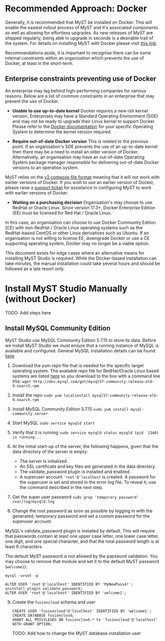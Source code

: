 # Recommended Approach: Docker

Generally, it is recommended that MyST be installed on Docker. This will enable the easiest rollout process of MyST and it's associated components as well as allowing for effortless upgrades. As new releases of MyST are shipped regularly, being able to upgrade in seconds is a desirable trait of the system. For details on installing MyST with Docker please visit [this link](/myst-studio/installation/myst-studio/). 

Recommendations aside, it is important to recognise there can be some internal constraints within an organization which prevents the use of Docker, at least in the short-term.

## Enterprise constraints preventing use of Docker

An enterprise may lag behind high-performing companies for various reasons. Below are a list of common constraints in an enterprise that may prevent the use of Docker.

 * **Unable to use up-to-date kernel**
 Docker requires a new-*ish* kernel version. Enterprises may have a Standard Operating Environment (SOE) and may not be ready to upgrade their Linux kernel to support Docker. Please refer to the [Docker documentation](https://docs.docker.com/engine/installation) for your specific Operating System to determine the kernel version required.

 * **Require out-of-date Docker version**
 This is related to the previous point. If an organisation's SOE prevents the use of an up-to-date kernel then there may be a need to install an older version of Docker. Alternatively, an organisation may have an out-of-date Operating System package manager responsible for delivering out-of-date Docker versions to an operation system.
 
  MyST relies on the [v2 compose file format](https://docs.docker.com/compose/compose-file/compose-file-v2/) meaning that it will not work with earlier versions of Docker. If you wish to use an earlier version of Docker, please raise a [support ticket](http://support.rubiconred.com) for assistance in configuring MyST to work with earlier versions of Docker.
      
 * **Waiting on a purchasing decision**
 Organisation's may choose to use RedHat or Oracle Linux. Since version 17.3+,  Docker Enterprise Edition (EE) must be licensed for  Red Hat / Oracle Linux. 
 
 In this case, an organisation can choose to use Docker Community Edition (CE) with non-RedHat / Oracle Linux operating systems such as the RedHat-based CentOS or other Linux derivatives such as Ubuntu. If an organisation is not willing to license EE, downgrade Docker or use a CE supporting operating system, Docker may no longer be a viable option.
 
This document exists for edge cases where an alternative means for installing MyST Studio is required. While the Docker-based installation can take minutes, the manual installation could take several hours and should be followed as a late resort only.

# Install MyST Studio Manually (without Docker)

TODO: Add steps here 

## Install MySQL Community Edition

MyST Studio use MySQL Community Edition 5.7.15 to store its data. Before we install MyST Studio we must ensure that a running instance of MySQL is available and configured. General MySQL installation details can be found [here](http://dev.mysql.com/doc/refman/5.7/en/linux-installation-yum-repo.html)

1. Download the yum repo file that is needed for the specific target operating system.
   The available repo file for RedHat/Oracle Linux based systems are listed [here](http://dev.mysql.com/downloads/repo/yum/) so you download to the box with a command line this: 
   `wget http://dev.mysql.com/get/mysql57-community-release-el6-9.noarch.rpm`

2. Install the repo
   `sudo yum localinstall mysql57-community-release-el6-9.noarch.rpm`
   
3. Install MySQL Community Edition 5.7.15
   `sudo yum install mysql-community-server`
     
4. Start MySQL
  `sudo service mysqld start`
  
5. Verify that it is running
   `sudo service mysqld status
   mysqld (pid  1340) is running...`
   
6. At the initial start-up of the server, the following happens, given that the data directory of the server is empty:
    * The server is initialized.
    * An SSL certificate and key files are generated in the data directory.
    * The validate_password plugin is installed and enabled.
    * A superuser account `'root'@'localhost` is created. A password for the superuser is set and stored in the error log file. To reveal it, use the command described in the next step.
    
7. Get the super user password
   `sudo grep 'temporary password' /var/log/mysqld.log`
   
8. Change the root password as soon as possible by logging in with the generated, temporary password and set a custom password for the superuser account. MySQL's validate_password plugin is installed by default. This will require that passwords contain at least one upper case letter, one lower case letter, one digit, and one special character, and that the total password length is at least 8 characters.
   
   The default MyST password is not allowed by the password validation. You may choose to remove that module and set it to the default MyST password (`welcome1`).
   
   ```
   mysql -uroot -p 
   ALTER USER 'root'@'localhost' IDENTIFIED BY 'MyNewPass4!';
   uninstall plugin validate_password;
   ALTER USER 'root'@'localhost' IDENTIFIED BY 'welcome1';
   ```
   
9. Create the `fusioncloud` schema and user
   ```
   CREATE USER 'fusioncloud'@'localhost' IDENTIFIED BY 'welcome1';
   CREATE DATABASE fusioncloud;
   GRANT ALL PRIVILEGES ON fusioncloud.* to 'fusioncloud'@'localhost' WITH GRANT OPTION;
   ```
   
   TODO: Add how to change the MyST database installation user